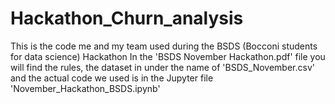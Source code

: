 # Hackathon_Churn_analysis
This is the code me and my team used during the BSDS (Bocconi students for data science) Hackathon 
In the 'BSDS November Hackathon.pdf' file you will find the rules, the dataset in under the name of 'BSDS_November.csv' and the actual code we used is in the Jupyter file 'November_Hackathon_BSDS.ipynb'
